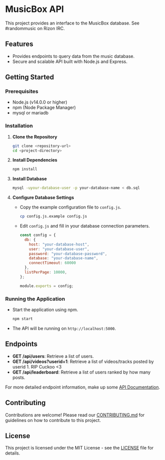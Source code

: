 # MusicBox API

This project provides an interface to the MusicBox database. See #randommusic on Rizon IRC.

## Features

- Provides endpoints to query data from the music database.
- Secure and scalable API built with Node.js and Express.

## Getting Started

### Prerequisites

- Node.js (v14.0.0 or higher)
- npm (Node Package Manager)
- mysql or mariadb

### Installation

1. **Clone the Repository**

   ```bash
   git clone <repository-url>
   cd <project-directory>
   ```

2. **Install Dependencies**

   ```bash
   npm install
   ```

3. **Install Database**

   ```bash
   mysql -uyour-database-user -p your-database-name < db.sql
   ```

4. **Configure Database Settings**

   - Copy the example configuration file to `config.js`.

     ```bash
     cp config.js.example config.js
     ```

   - Edit `config.js` and fill in your database connection parameters.


     ```javascript
     const config = {
       db: {
         host: "your-database-host",
         user: "your-database-user",
         password: "your-database-password",
         database: "your-database-name",
         connectTimeout: 60000
       },
       listPerPage: 10000,
     };

     module.exports = config;
     ```

### Running the Application

- Start the application using npm.

  ```bash
  npm start
  ```

- The API will be running on `http://localhost:5000`.

## Endpoints

- **GET /api/users**: Retrieve a list of users.
- **GET /api/videos?userid=1**: Retrieve a list of videos/tracks posted by userid 1. RIP Cuckoo <3
- **GET /api/leaderboard**: Retrieve a list of users ranked by how many posts.

For more detailed endpoint information, make up some [API Documentation](docs/api.md).

## Contributing

Contributions are welcome! Please read our [CONTRIBUTING.md](CONTRIBUTING.md) for guidelines on how to contribute to this project.

## License

This project is licensed under the MIT License - see the [LICENSE](LICENSE) file for details.
